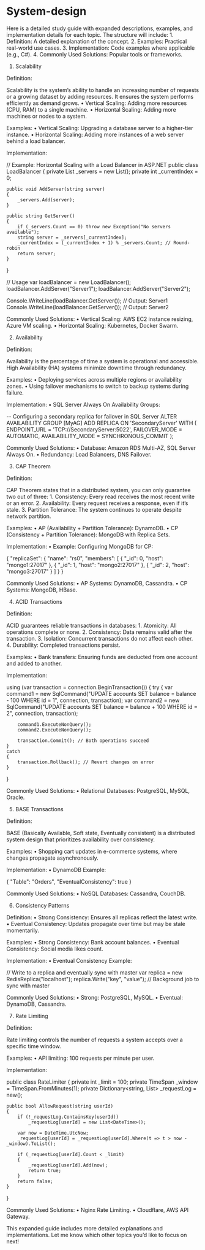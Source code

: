 # System-design

Here is a detailed study guide with expanded descriptions, examples, and implementation details for each topic. The structure will include:
	1.	Definition: A detailed explanation of the concept.
	2.	Examples: Practical real-world use cases.
	3.	Implementation: Code examples where applicable (e.g., C#).
	4.	Commonly Used Solutions: Popular tools or frameworks.

1. Scalability

Definition:

Scalability is the system’s ability to handle an increasing number of requests or a growing dataset by adding resources. It ensures the system performs efficiently as demand grows.
	•	Vertical Scaling: Adding more resources (CPU, RAM) to a single machine.
	•	Horizontal Scaling: Adding more machines or nodes to a system.

Examples:
	•	Vertical Scaling: Upgrading a database server to a higher-tier instance.
	•	Horizontal Scaling: Adding more instances of a web server behind a load balancer.

Implementation:

// Example: Horizontal Scaling with a Load Balancer in ASP.NET
public class LoadBalancer
{
    private List<string> _servers = new List<string>();
    private int _currentIndex = 0;

    public void AddServer(string server)
    {
        _servers.Add(server);
    }

    public string GetServer()
    {
        if (_servers.Count == 0) throw new Exception("No servers available");
        string server = _servers[_currentIndex];
        _currentIndex = (_currentIndex + 1) % _servers.Count; // Round-robin
        return server;
    }
}

// Usage
var loadBalancer = new LoadBalancer();
loadBalancer.AddServer("Server1");
loadBalancer.AddServer("Server2");

Console.WriteLine(loadBalancer.GetServer()); // Output: Server1
Console.WriteLine(loadBalancer.GetServer()); // Output: Server2

Commonly Used Solutions:
	•	Vertical Scaling: AWS EC2 instance resizing, Azure VM scaling.
	•	Horizontal Scaling: Kubernetes, Docker Swarm.

2. Availability

Definition:

Availability is the percentage of time a system is operational and accessible. High Availability (HA) systems minimize downtime through redundancy.

Examples:
	•	Deploying services across multiple regions or availability zones.
	•	Using failover mechanisms to switch to backup systems during failure.

Implementation:
	•	SQL Server Always On Availability Groups:

-- Configuring a secondary replica for failover in SQL Server
ALTER AVAILABILITY GROUP [MyAG]
ADD REPLICA ON 'SecondaryServer' 
WITH (
    ENDPOINT_URL = 'TCP://SecondaryServer:5022',
    FAILOVER_MODE = AUTOMATIC,
    AVAILABILITY_MODE = SYNCHRONOUS_COMMIT
);

Commonly Used Solutions:
	•	Database: Amazon RDS Multi-AZ, SQL Server Always On.
	•	Redundancy: Load Balancers, DNS Failover.

3. CAP Theorem

Definition:

CAP Theorem states that in a distributed system, you can only guarantee two out of three:
	1.	Consistency: Every read receives the most recent write or an error.
	2.	Availability: Every request receives a response, even if it’s stale.
	3.	Partition Tolerance: The system continues to operate despite network partition.

Examples:
	•	AP (Availability + Partition Tolerance): DynamoDB.
	•	CP (Consistency + Partition Tolerance): MongoDB with Replica Sets.

Implementation:
	•	Example: Configuring MongoDB for CP:

{
  "replicaSet": {
    "name": "rs0",
    "members": [
      { "_id": 0, "host": "mongo1:27017" },
      { "_id": 1, "host": "mongo2:27017" },
      { "_id": 2, "host": "mongo3:27017" }
    ]
  }
}

Commonly Used Solutions:
	•	AP Systems: DynamoDB, Cassandra.
	•	CP Systems: MongoDB, HBase.

4. ACID Transactions

Definition:

ACID guarantees reliable transactions in databases:
	1.	Atomicity: All operations complete or none.
	2.	Consistency: Data remains valid after the transaction.
	3.	Isolation: Concurrent transactions do not affect each other.
	4.	Durability: Completed transactions persist.

Examples:
	•	Bank transfers: Ensuring funds are deducted from one account and added to another.

Implementation:

using (var transaction = connection.BeginTransaction())
{
    try
    {
        var command1 = new SqlCommand("UPDATE accounts SET balance = balance - 100 WHERE id = 1", connection, transaction);
        var command2 = new SqlCommand("UPDATE accounts SET balance = balance + 100 WHERE id = 2", connection, transaction);

        command1.ExecuteNonQuery();
        command2.ExecuteNonQuery();

        transaction.Commit(); // Both operations succeed
    }
    catch
    {
        transaction.Rollback(); // Revert changes on error
    }
}

Commonly Used Solutions:
	•	Relational Databases: PostgreSQL, MySQL, Oracle.

5. BASE Transactions

Definition:

BASE (Basically Available, Soft state, Eventually consistent) is a distributed system design that prioritizes availability over consistency.

Examples:
	•	Shopping cart updates in e-commerce systems, where changes propagate asynchronously.

Implementation:
	•	DynamoDB Example:

{
  "Table": "Orders",
  "EventualConsistency": true
}

Commonly Used Solutions:
	•	NoSQL Databases: Cassandra, CouchDB.

6. Consistency Patterns

Definition:
	•	Strong Consistency: Ensures all replicas reflect the latest write.
	•	Eventual Consistency: Updates propagate over time but may be stale momentarily.

Examples:
	•	Strong Consistency: Bank account balances.
	•	Eventual Consistency: Social media likes count.

Implementation:
	•	Eventual Consistency Example:

// Write to a replica and eventually sync with master
var replica = new RedisReplica("localhost");
replica.Write("key", "value");
// Background job to sync with master

Commonly Used Solutions:
	•	Strong: PostgreSQL, MySQL.
	•	Eventual: DynamoDB, Cassandra.

7. Rate Limiting

Definition:

Rate limiting controls the number of requests a system accepts over a specific time window.

Examples:
	•	API limiting: 100 requests per minute per user.

Implementation:

public class RateLimiter
{
    private int _limit = 100;
    private TimeSpan _window = TimeSpan.FromMinutes(1);
    private Dictionary<string, List<DateTime>> _requestLog = new();

    public bool AllowRequest(string userId)
    {
        if (!_requestLog.ContainsKey(userId))
            _requestLog[userId] = new List<DateTime>();

        var now = DateTime.UtcNow;
        _requestLog[userId] = _requestLog[userId].Where(t => t > now - _window).ToList();

        if (_requestLog[userId].Count < _limit)
        {
            _requestLog[userId].Add(now);
            return true;
        }
        return false;
    }
}

Commonly Used Solutions:
	•	Nginx Rate Limiting.
	•	Cloudflare, AWS API Gateway.

This expanded guide includes more detailed explanations and implementations. Let me know which other topics you’d like to focus on next!
